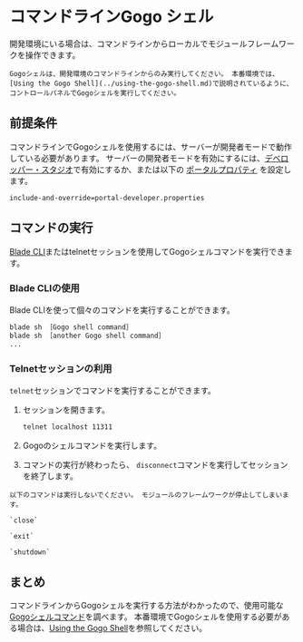# コマンドラインGogo シェル

開発環境にいる場合は、コマンドラインからローカルでモジュールフレームワークを操作できます。

```{warning}
Gogoシェルは、開発環境のコマンドラインからのみ実行してください。 本番環境では、[Using the Gogo Shell](../using-the-gogo-shell.md)で説明されているように、コントロールパネルでGogoシェルを実行してください。
```

<a name="前提条件" />

## 前提条件

コマンドラインでGogoシェルを使用するには、サーバーが開発者モードで動作している必要があります。 サーバーの開発者モードを有効にするには、[デベロッパー・スタジオ](../../../developing-applications/tooling/developer-studio.md)で有効にするか、または以下の [ポータルプロパティ](../../../installation-and-upgrades/reference/portal-properties.md) を設定します。

```properties
include-and-override=portal-developer.properties
```

<a name="コマンドの実行" />

## コマンドの実行

[Blade CLI](../../../developing-applications/tooling/blade-cli/installing-and-updating-blade-cli.md)またはtelnetセッションを使用してGogoシェルコマンドを実行できます。

### Blade CLIの使用

Blade CLIを使って個々のコマンドを実行することができます。

```bash
blade sh ［Gogo shell command］
blade sh ［another Gogo shell command］
...
```

### Telnetセッションの利用

`telnet`セッションでコマンドを実行することができます。

1. セッションを開きます。

    ```bash
    telnet localhost 11311
    ```

1. Gogoのシェルコマンドを実行します。

1. コマンドの実行が終わったら、 `disconnect`コマンドを実行してセッションを終了します。

```{warning}
以下のコマンドは実行しないでください。 モジュールのフレームワークが停止してしまいます。

`close`

`exit`

`shutdown`
```

<a name="まとめ" />

## まとめ

コマンドラインからGogoシェルを実行する方法がわかったので、使用可能な[Gogoシェルコマンド](./gogo-shell-commands.md)を調べます。 本番環境でGogoシェルを使用する必要がある場合は、[Using the Gogo Shell](../using-the-gogo-shell.md)を参照してください。